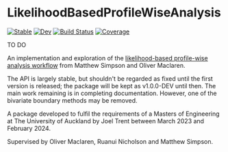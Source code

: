 # LikelihoodBasedProfileWiseAnalysis

[![Stable](https://img.shields.io/badge/docs-stable-blue.svg)](https://JoelTrent.github.io/LikelihoodBasedProfileWiseAnalysis.jl/stable/)
[![Dev](https://img.shields.io/badge/docs-dev-blue.svg)](https://JoelTrent.github.io/LikelihoodBasedProfileWiseAnalysis.jl/dev/)
[![Build Status](https://github.com/JoelTrent/LikelihoodBasedProfileWiseAnalysis.jl/actions/workflows/CI.yml/badge.svg?branch=main)](https://github.com/JoelTrent/LikelihoodBasedProfileWiseAnalysis.jl/actions/workflows/CI.yml?query=branch%3Amain)
[![Coverage](https://codecov.io/gh/JoelTrent/LikelihoodBasedProfileWiseAnalysis.jl/branch/main/graph/badge.svg)](https://codecov.io/gh/JoelTrent/LikelihoodBasedProfileWiseAnalysis.jl)

TO DO

An implementation and exploration of the [likelihood-based profile-wise analysis workflow](https://doi.org/10.1371/journal.pcbi.1011515) from Matthew Simpson and Oliver Maclaren.

The API is largely stable, but shouldn't be regarded as fixed until the first version is released; the package will be kept as v1.0.0-DEV until then. The main work remaining is in completing documentation. However, one of the bivariate boundary methods may be removed.

A package developed to fulfil the requirements of a Masters of Engineering at The University of Auckland by Joel Trent between March 2023 and February 2024. 

Supervised by Oliver Maclaren, Ruanui Nicholson and Matthew Simpson.